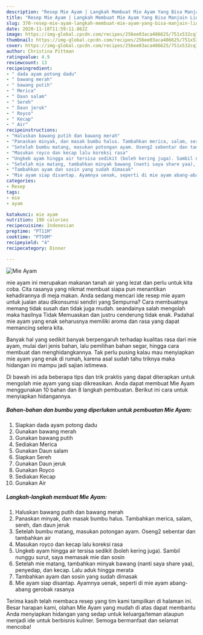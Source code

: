 ```yaml
---
description: "Resep Mie Ayam | Langkah Membuat Mie Ayam Yang Bisa Manjain Lidah"
title: "Resep Mie Ayam | Langkah Membuat Mie Ayam Yang Bisa Manjain Lidah"
slug: 370-resep-mie-ayam-langkah-membuat-mie-ayam-yang-bisa-manjain-lidah
date: 2020-11-18T11:59:11.862Z
image: https://img-global.cpcdn.com/recipes/256ee03aca486625/751x532cq70/mie-ayam-foto-resep-utama.jpg
thumbnail: https://img-global.cpcdn.com/recipes/256ee03aca486625/751x532cq70/mie-ayam-foto-resep-utama.jpg
cover: https://img-global.cpcdn.com/recipes/256ee03aca486625/751x532cq70/mie-ayam-foto-resep-utama.jpg
author: Christina Pittman
ratingvalue: 4.9
reviewcount: 13
recipeingredient:
- " dada ayam potong dadu"
- " bawang merah"
- " bawang putih"
- " Merica"
- " Daun salam"
- " Sereh"
- " Daun jeruk"
- " Royco"
- " Kecap"
- " Air"
recipeinstructions:
- "Haluskan bawang putih dan bawang merah"
- "Panaskan minyak, dan masak bumbu halus. Tambahkan merica, salam, sereh, dan daun jeruk"
- "Setelah bumbu matang, masukan potongan ayam. Oseng2 sebentar dan tambahkan air"
- "Masukan royco dan kecap lalu koreksi rasa"
- "Ungkeb ayam hingga air tersisa sedikit (boleh kering juga). Sambil nunggu surut, saya memasak mie dan sosin"
- "Setelah mie matang, tambahkan minyak bawang (nanti saya share yaa), penyedap, dan kecap. Lalu aduk hingga merata"
- "Tambahkan ayam dan sosin yang sudah dimasak"
- "Mie ayam siap disantap. Ayamnya uenak, seperti di mie ayam abang-abang gerobak rasanya"
categories:
- Resep
tags:
- mie
- ayam

katakunci: mie ayam 
nutrition: 198 calories
recipecuisine: Indonesian
preptime: "PT11M"
cooktime: "PT50M"
recipeyield: "4"
recipecategory: Dinner

---
```



![Mie Ayam](https://img-global.cpcdn.com/recipes/256ee03aca486625/751x532cq70/mie-ayam-foto-resep-utama.jpg)


mie ayam ini merupakan makanan tanah air yang lezat dan perlu untuk kita coba. Cita rasanya yang nikmat membuat siapa pun menantikan kehadirannya di meja makan.
Anda sedang mencari ide resep mie ayam untuk jualan atau dikonsumsi sendiri yang Sempurna? Cara membuatnya memang tidak susah dan tidak juga mudah. seandainya salah mengolah maka hasilnya Tidak Memuaskan dan justru cenderung tidak enak. Padahal mie ayam yang enak seharusnya memiliki aroma dan rasa yang dapat memancing selera kita.

Banyak hal yang sedikit banyak berpengaruh terhadap kualitas rasa dari mie ayam, mulai dari jenis bahan, lalu pemilihan bahan segar, hingga cara membuat dan menghidangkannya. Tak perlu pusing kalau mau menyiapkan mie ayam yang enak di rumah, karena asal sudah tahu triknya maka hidangan ini mampu jadi sajian istimewa.




Di bawah ini ada beberapa tips dan trik praktis yang dapat diterapkan untuk mengolah mie ayam yang siap dikreasikan. Anda dapat membuat Mie Ayam menggunakan 10 bahan dan 8 langkah pembuatan. Berikut ini cara untuk menyiapkan hidangannya.

<!--inarticleads1-->

##### Bahan-bahan dan bumbu yang diperlukan untuk pembuatan Mie Ayam:

1. Siapkan  dada ayam potong dadu
1. Gunakan  bawang merah
1. Gunakan  bawang putih
1. Sediakan  Merica
1. Gunakan  Daun salam
1. Siapkan  Sereh
1. Gunakan  Daun jeruk
1. Gunakan  Royco
1. Sediakan  Kecap
1. Gunakan  Air




<!--inarticleads2-->

##### Langkah-langkah membuat Mie Ayam:

1. Haluskan bawang putih dan bawang merah
1. Panaskan minyak, dan masak bumbu halus. Tambahkan merica, salam, sereh, dan daun jeruk
1. Setelah bumbu matang, masukan potongan ayam. Oseng2 sebentar dan tambahkan air
1. Masukan royco dan kecap lalu koreksi rasa
1. Ungkeb ayam hingga air tersisa sedikit (boleh kering juga). Sambil nunggu surut, saya memasak mie dan sosin
1. Setelah mie matang, tambahkan minyak bawang (nanti saya share yaa), penyedap, dan kecap. Lalu aduk hingga merata
1. Tambahkan ayam dan sosin yang sudah dimasak
1. Mie ayam siap disantap. Ayamnya uenak, seperti di mie ayam abang-abang gerobak rasanya




Terima kasih telah membaca resep yang tim kami tampilkan di halaman ini. Besar harapan kami, olahan Mie Ayam yang mudah di atas dapat membantu Anda menyiapkan hidangan yang sedap untuk keluarga/teman ataupun menjadi ide untuk berbisnis kuliner. Semoga bermanfaat dan selamat mencoba!
